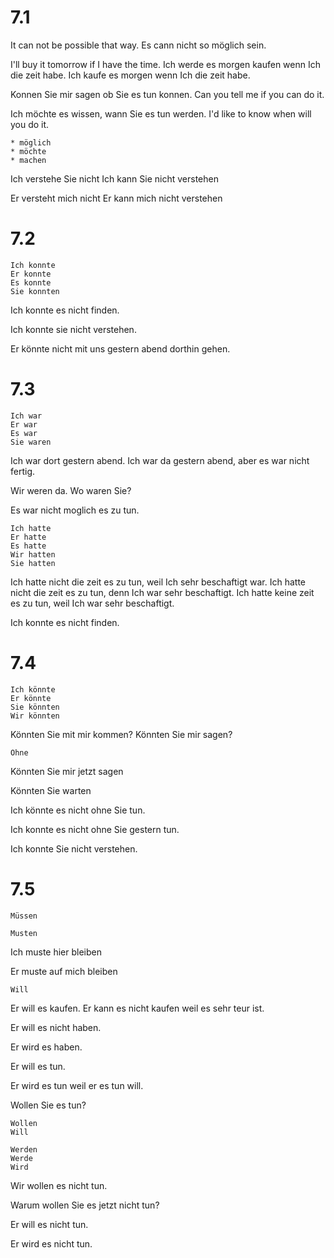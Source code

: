 # 7.1 #
It can not be possible that way.
Es cann nicht so möglich sein.

I'll buy it tomorrow if I have the time.
Ich werde es morgen kaufen wenn Ich die zeit habe.
Ich kaufe es morgen wenn Ich die zeit habe.

Konnen Sie mir sagen ob Sie es tun konnen.
Can you tell me if you can do it.

Ich möchte es wissen, wann Sie es tun werden.
I'd like to know when will you do it.

	* möglich
	* möchte
	* machen

Ich verstehe Sie nicht
Ich kann Sie nicht verstehen

Er versteht mich nicht
Er kann mich nicht verstehen

# 7.2 #
	Ich konnte
	Er konnte
	Es konnte
	Sie konnten

Ich konnte es nicht finden.

Ich konnte sie nicht verstehen.

Er könnte nicht mit uns gestern abend dorthin gehen.

# 7.3 #
	Ich war
	Er war
	Es war
	Sie waren

Ich war dort gestern abend.
Ich war da gestern abend, aber es war nicht fertig.

Wir weren da.
Wo waren Sie?

Es war nicht moglich es zu tun.

	Ich hatte
	Er hatte
	Es hatte
	Wir hatten
	Sie hatten

Ich hatte nicht die zeit es zu tun, weil Ich sehr beschaftigt war.
Ich hatte nicht die zeit es zu tun, denn Ich war sehr beschaftigt.
Ich hatte keine zeit es zu tun, weil Ich war sehr beschaftigt.

Ich konnte es nicht finden.

# 7.4 #
	Ich könnte
	Er könnte
	Sie könnten
	Wir könnten

Könnten Sie mit mir kommen?
Könnten Sie mir sagen?

	Ohne

Könnten Sie mir jetzt sagen

Könnten Sie warten

Ich könnte es nicht ohne Sie tun.

Ich konnte es nicht ohne Sie gestern tun.

Ich konnte Sie nicht verstehen.

# 7.5 #
	Müssen

	Musten

Ich muste hier bleiben

Er muste auf mich bleiben

	Will
Er will es kaufen.
Er kann es nicht kaufen weil es sehr teur ist.

Er will es nicht haben.

Er wird es haben.

Er will es tun.

Er wird es tun weil er es tun will.

Wollen Sie es tun?

	Wollen
	Will

	Werden
	Werde
	Wird

Wir wollen es nicht tun.

Warum wollen Sie es jetzt nicht tun?

Er will es nicht tun.

Er wird es nicht tun.

